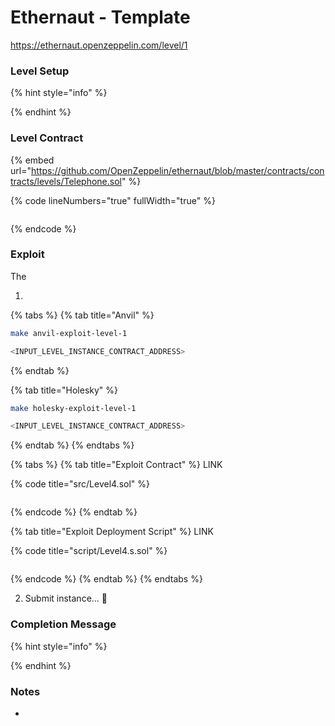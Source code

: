 # Ethernaut - Template

https://ethernaut.openzeppelin.com/level/1

### Level Setup

{% hint style="info" %}

{% endhint %}

### Level Contract

{% embed url="https://github.com/OpenZeppelin/ethernaut/blob/master/contracts/contracts/levels/Telephone.sol" %}

{% code lineNumbers="true" fullWidth="true" %}
```solidity
```
{% endcode %}

### Exploit

The

1.

{% tabs %}
{% tab title="Anvil" %}
```bash
make anvil-exploit-level-1

<INPUT_LEVEL_INSTANCE_CONTRACT_ADDRESS>
```
{% endtab %}

{% tab title="Holesky" %}
```bash
make holesky-exploit-level-1

<INPUT_LEVEL_INSTANCE_CONTRACT_ADDRESS>
```
{% endtab %}
{% endtabs %}

{% tabs %}
{% tab title="Exploit Contract" %}
LINK

{% code title="src/Level4.sol" %}
```solidity
```
{% endcode %}
{% endtab %}

{% tab title="Exploit Deployment Script" %}
LINK

{% code title="script/Level4.s.sol" %}
```solidity
```
{% endcode %}
{% endtab %}
{% endtabs %}

2. Submit instance... 🥳

### Completion Message

{% hint style="info" %}

{% endhint %}

### Notes

*
